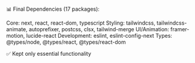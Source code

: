 
📊 Final Dependencies (17 packages):

Core: next, react, react-dom, typescript
Styling: tailwindcss, tailwindcss-animate, autoprefixer, postcss, clsx, tailwind-merge
UI/Animation: framer-motion, lucide-react
Development: eslint, eslint-config-next
Types: @types/node, @types/react, @types/react-dom

✅ Kept only essential functionality